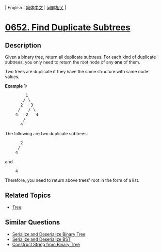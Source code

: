 
| English | [简体中文](README.md) | [问题相关](QUESTION.md) |
# [0652. Find Duplicate Subtrees](https://leetcode-cn.com/problems/find-duplicate-subtrees/)
## Description
<p>Given a binary tree, return all duplicate subtrees. For each kind of duplicate subtrees, you only need to return the root node of any <b>one</b> of them.</p>

<p>Two trees are duplicate if they have the same structure with same node values.</p>

<p><b>Example 1: </b></p>

<pre>
        1
       / \
      2   3
     /   / \
    4   2   4
       /
      4
</pre>

<p>The following are two duplicate subtrees:</p>

<pre>
      2
     /
    4
</pre>

<p>and</p>

<pre>
    4
</pre>
Therefore, you need to return above trees&#39; root in the form of a list.
## Related Topics
- [Tree](https://leetcode-cn.com/tag/tree)
## Similar Questions
- [Serialize and Deserialize Binary Tree](../0297/README_EN.md)
- [Serialize and Deserialize BST](../0449/README_EN.md)
- [Construct String from Binary Tree](../0606/README_EN.md)
